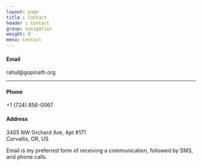 ```yaml
---
layout: page
title : Contact
header : Contact
group: navigation
weight: 8
menu: Contact
---
```


<h4>Email</h4>
rahul@gopinath.org<hr/>

<h4>Phone</h4>
+1 (724) 856-0067

<h4>Address</h4>
3405 NW Orchard Ave, Apt #171 <br/>
Corvallis, OR, US

Email is my preferred form of receiving a communication, followed by SMS, and phone calls.

<script>
  (function(i,s,o,g,r,a,m){i['GoogleAnalyticsObject']=r;i[r]=i[r]||function(){
  (i[r].q=i[r].q||[]).push(arguments)},i[r].l=1*new Date();a=s.createElement(o),
  m=s.getElementsByTagName(o)[0];a.async=1;a.src=g;m.parentNode.insertBefore(a,m)
  })(window,document,'script','//www.google-analytics.com/analytics.js','ga');

  ga('create', 'UA-74302125-1', 'auto');
  ga('send', 'pageview');

</script>
